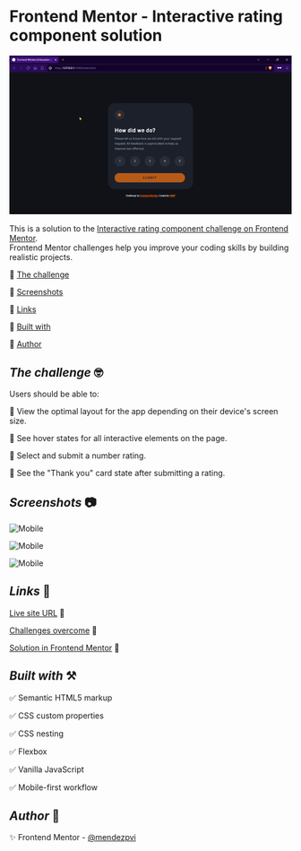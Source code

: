# Frontend Mentor - Interactive rating component solution

![Interactive rating](./assets/video/sample.gif)

This is a solution to the [Interactive rating component challenge on Frontend Mentor](https://www.frontendmentor.io/challenges/interactive-rating-component-koxpeBUmI).  
Frontend Mentor challenges help you improve your coding skills by building realistic projects. 

🔳 [The challenge](#the-challenge-nerd_face)

🔳 [Screenshots](#screenshots-camera)

🔳 [Links](#links-link)

🔳 [Built with](#built-with-hammer_and_pick)

🔳 [Author](#author-beginner)

## *The challenge* :nerd_face:

Users should be able to:

🎯 View the optimal layout for the app depending on their device's screen size.

🎯 See hover states for all interactive elements on the page.

🎯 Select and submit a number rating.

🎯 See the "Thank you" card state after submitting a rating.

## *Screenshots* :camera:

![Mobile](./assets/screenshot/mobile.avif)

![Mobile](./assets/screenshot/desktop-1.avif)

![Mobile](./assets/screenshot/desktop-2.avif)

## *Links* :link:

[Live site URL](https://mendezpvi.github.io/fm-interactive-rating/) 👀

[Challenges overcome](https://github.com/mendezpvi/frontend-mentor-challenges) 👀

[Solution in Frontend Mentor](https://www.frontendmentor.io/solutions/interactive-rating-component-Nmp9im1c0f) 👀

## *Built with* :hammer_and_pick:

✅ Semantic HTML5 markup

✅ CSS custom properties

✅ CSS nesting

✅ Flexbox

✅ Vanilla JavaScript

✅ Mobile-first workflow

## *Author* :beginner:

✨ Frontend Mentor - [@mendezpvi](https://www.frontendmentor.io/profile/mendezpvi)
